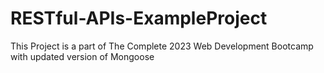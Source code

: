 # RESTful-APIs-ExampleProject
This Project is a part of The Complete 2023 Web Development Bootcamp with updated version of Mongoose
